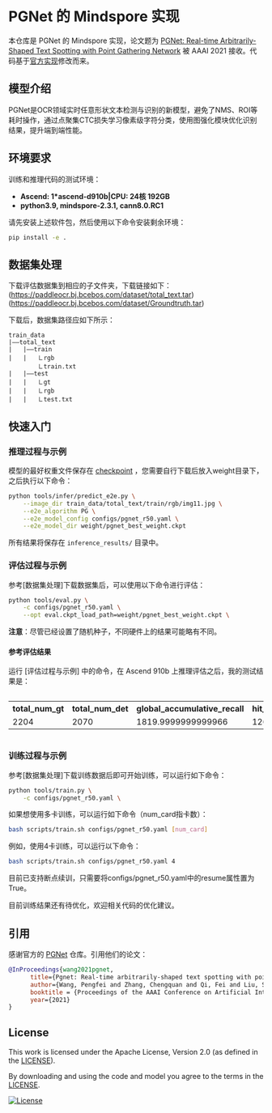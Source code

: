 # PGNet 的 Mindspore 实现

本仓库是 PGNet 的 Mindspore 实现，论文题为 [PGNet: Real-time Arbitrarily-Shaped Text Spotting with Point Gathering Network](https://arxiv.org/abs/2104.05458) 被 AAAI 2021 接收。代码基于[官方实现](https://github.com/PaddlePaddle/PaddleOCR/blob/release/2.6/doc/doc_ch/algorithm_e2e_pgnet.md)修改而来。

## 模型介绍
PGNet是OCR领域实时任意形状文本检测与识别的新模型，避免了NMS、ROI等耗时操作，通过点聚集CTC损失学习像素级字符分类，使用图强化模块优化识别结果，提升端到端性能。

## 环境要求
训练和推理代码的测试环境：

- **Ascend: 1*ascend-d910b|CPU: 24核 192GB**
- **python3.9, mindspore-2.3.1, cann8.0.RC1**

请先安装上述软件包，然后使用以下命令安装剩余环境：

```bash
pip install -e .
```

## 数据集处理
下载评估数据集到相应的子文件夹，下载链接如下：
(https://paddleocr.bj.bcebos.com/dataset/total_text.tar)
(https://paddleocr.bj.bcebos.com/dataset/Groundtruth.tar)

下载后，数据集路径应如下所示：

```
train_data
|——total_text
|   |——train
|   |   ㇗rgb
        ㇗train.txt
|   |——test
|   |   ㇗gt
|   |   ㇗rgb
|   |   ㇗test.txt
```

## 快速入门

### 推理过程与示例

模型的最好权重文件保存在 [checkpoint](https://download-mindspore.osinfra.cn/model_zoo/research/cv/pgnet/pgnet_best_weight.ckpt) ，您需要自行下载后放入weight目录下，之后执行以下命令：

```bash
python tools/infer/predict_e2e.py \
    --image_dir train_data/total_text/train/rgb/img11.jpg \
    --e2e_algorithm PG \
    --e2e_model_config configs/pgnet_r50.yaml \
    --e2e_model_dir weight/pgnet_best_weight.ckpt
```
所有结果将保存在 `inference_results/` 目录中。

### 评估过程与示例

参考[数据集处理]下载数据集后，可以使用以下命令进行评估：

```bash
python tools/eval.py \
    -c configs/pgnet_r50.yaml \
    --opt eval.ckpt_load_path=weight/pgnet_best_weight.ckpt \
```

**注意**：尽管已经设置了随机种子，不同硬件上的结果可能略有不同。

#### 参考评估结果
运行 [评估过程与示例] 中的命令，在 Ascend 910b 上推理评估之后，我的测试结果是：

<div style="overflow-x: auto;">
    <table>
        <tr>
            <th>total_num_gt</th>
            <th>total_num_det</th>
            <th>global_accumulative_recall</th>
            <th>hit_str_count</th>
            <th>recall</th>
            <th>precision</th>
            <th>f_score</th>
            <th>seqerr</th>
            <th>recall_e2e</th>
            <th>precision_e2e</th>
            <th>f_score_e2e</th>
        </tr>
        <tr>
            <td>2204</td>
            <td>2070</td>
            <td>1819.9999999999966</td>
            <td>1266</td>
            <td>0.8257713248638823</td>
            <td>0.8765217391304333</td>
            <td>0.8503900216750798</td>
            <td>0.3043956043956031</td>
            <td>0.574410163339383</td>
            <td>0.6115942028985507</td>
            <td>0.5924192793635938</td>
        </tr>
    </table>
</div>

### 训练过程与示例

参考[数据集处理]下载训练数据后即可开始训练，可以运行如下命令：

```bash
python tools/train.py \
    -c configs/pgnet_r50.yaml \
```

如果想使用多卡训练，可以运行如下命令（num_card指卡数）：

```bash
bash scripts/train.sh configs/pgnet_r50.yaml [num_card]
```

例如，使用4卡训练，可以运行以下命令：

```bash
bash scripts/train.sh configs/pgnet_r50.yaml 4
```

目前已支持断点续训，只需要将configs/pgnet_r50.yaml中的resume属性置为True。

目前训练结果还有待优化，欢迎相关代码的优化建议。

## 引用

感谢官方的 [PGNet](https://github.com/PaddlePaddle/PaddleOCR) 仓库。引用他们的论文：

```bibtex
@InProceedings{wang2021pgnet,
      title={Pgnet: Real-time arbitrarily-shaped text spotting with point gathering network},
      author={Wang, Pengfei and Zhang, Chengquan and Qi, Fei and Liu, Shanshan and Zhang, Xiaoqiang and Lyu, Pengyuan and Han, Junyu and Liu, Jingtuo and Ding, Errui and Shi, Guangming},
      booktitle = {Proceedings of the AAAI Conference on Artificial Intelligence},
      year={2021}
}
```

## License

This work is licensed under the Apache License, Version 2.0 (as defined in the [LICENSE](LICENSE.txt)).

By downloading and using the code and model you agree to the terms in the  [LICENSE](LICENSE.txt).

[![License](https://img.shields.io/badge/License-Apache--2.0-929292)](https://www.apache.org/licenses/LICENSE-2.0)
